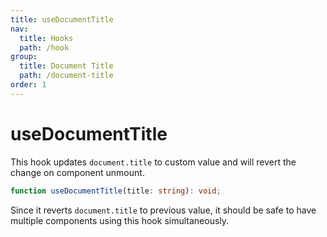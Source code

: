 ```yaml
---
title: useDocumentTitle
nav:
  title: Hooks
  path: /hook
group:
  title: Document Title
  path: /document-title
order: 1
---
```


# useDocumentTitle

This hook updates `document.title` to custom value and will revert the change on component unmount.

```typescript
function useDocumentTitle(title: string): void;
```

Since it reverts `document.title` to previous value, it should be safe to have multiple components using this hook simultaneously.

<code src='./demo/useDocumentTitle.tsx'>
